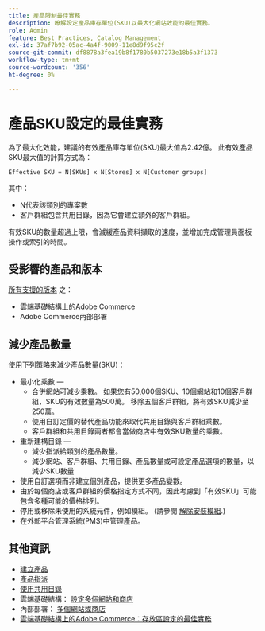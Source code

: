 ```yaml
---
title: 產品限制最佳實務
description: 瞭解設定產品庫存單位(SKU)以最大化網站效能的最佳實務。
role: Admin
feature: Best Practices, Catalog Management
exl-id: 37af7b92-05ac-4a4f-9009-11e8d9f95c2f
source-git-commit: df8878a3fea19b8f1780b5037273e18b5a3f1373
workflow-type: tm+mt
source-wordcount: '356'
ht-degree: 0%

---
```


# 產品SKU設定的最佳實務

為了最大化效能，建議的有效產品庫存單位(SKU)最大值為2.42億。 此有效產品SKU最大值的計算方式為：

```text
Effective SKU = N[SKUs] x N[Stores] x N[Customer groups]
```

其中：

- N代表該類別的專案數
- 客戶群組包含共用目錄，因為它會建立額外的客戶群組。

有效SKU的數量超過上限，會減緩產品資料擷取的速度，並增加完成管理員面板操作或索引的時間。

## 受影響的產品和版本

[所有支援的版本](../../../release/versions.md) 之：

- 雲端基礎結構上的Adobe Commerce
- Adobe Commerce內部部署

## 減少產品數量

使用下列策略來減少產品數量(SKU)：

- 最小化乘數 — 
   - 合併網站可減少乘數。 如果您有50,000個SKU、10個網站和10個客戶群組，SKU的有效數量為500萬。 移除五個客戶群組，將有效SKU減少至250萬。
   - 使用自訂定價的替代產品功能來取代共用目錄與客戶群組乘數。
   - 客戶群組和共用目錄兩者都會當做商店中有效SKU數量的乘數。
- 重新建構目錄 — 
   - 減少指派給類別的產品數量。
   - 減少網站、客戶群組、共用目錄、產品數量或可設定產品選項的數量，以減少SKU數量
- 使用自訂選項而非建立個別產品，提供更多產品變數。
- 由於每個商店或客戶群組的價格指定方式不同，因此考慮到「有效SKU」可能包含多種可能的價格排列。
- 停用或移除未使用的系統元件，例如模組。 (請參閱  [解除安裝模組](../../../installation/tutorials/uninstall-modules.md).)
- 在外部平台管理系統(PMS)中管理產品。

## 其他資訊

- [建立產品](https://experienceleague.adobe.com/docs/commerce-admin/catalog/products/product-create.html)
- [產品指派](https://experienceleague.adobe.com/docs/commerce-admin/catalog/categories/products-in-category/categories-product-assignments.html)
- [使用共用目錄](https://experienceleague.adobe.com/docs/commerce-admin/b2b/shared-catalogs/catalog-shared.html)
- 雲端基礎結構： [設定多個網站和商店](https://devdocs.magento.com/cloud/project/project-multi-sites.html)
- 內部部署： [多個網站或商店](../../../configuration/multi-sites/ms-overview.md)
- [雲端基礎結構上的Adobe Commerce：存放區設定的最佳實務](https://devdocs.magento.com/cloud/configure/configure-best-practices.html)
